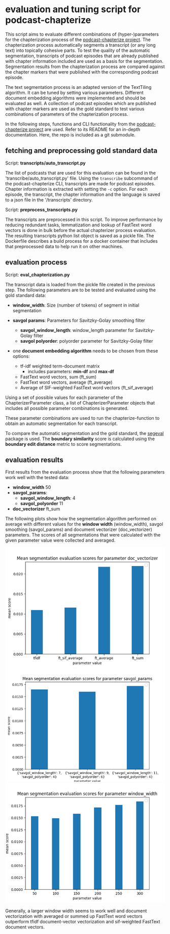 # evaluation and tuning script for podcast-chapterize

This script aims to evaluate different combinations of (hyper-)parameters for the chapterization process of the [podcast-chapterize project](https://github.com/stereolith/podcast-chapterize/). The chapterization process automatically segments a transcript (or any long text) into topically cohesive parts. To test the quality of the automatic segmentation, transcripts of podcast episodes that are already published with chapter information included are used as a basis for the segmentation. Segmentation results from the chapterization process are compared against the chapter markers that were published with the corresponding podcast episode.

The text segmentation process is an adapted version of the TextTiling algorithm. It can be tuned by setting various parameters. Different document embedding algorithms were implemented and should be evaluated as well. A collection of podcast episodes which are published with chapter markers are used as the gold standard to test various combinations of parameters of the chapterization process.

In the following steps, functions and CLI functionality from the [podcast-chapterize project](https://github.com/stereolith/podcast-chapterize/) are used. Refer to its README for an in-depth documentation. Here, the repo is included as a git submodule.

## fetching and preprocessing gold standard data

Script: **transcripts/auto_transcript.py**

The list of podcasts that are used for this evaluation can be found in the 'transcribe/auto_transcript.py' file.
Using the `transcribe` subcommand of the podcast-chapterize CLI, transcripts are made for podcast episodes. Chapter information is extracted with setting the `-c` option. For each episode, the transcript, the chapter information and the language is saved to a json file in the '/transcripts' directory.

Script: **preprocess_transcripts.py**

The transcripts are preprocessed in this script. To improve performance by reducing redundant tasks, lemmatization and lookup of FastText word vectors is done in bulk before the actual chapterizer process evaluation. The resulting transcripts python list object is saved as a pickle file. The Dockerfile describes a build process for a docker container that includes that preprocessed data to help run it on other machines.

## evaluation process

Script: **eval_chapterization.py**

The transcript data is loaded from the pickle file created in the previous step. 
The following parameters are to be tested and evaluated using the gold standard data:

- **window_width**: Size (number of tokens) of segment in initial segmentation
- **savgol params**: Parameters for Savitzky-Golay smoothing filter 
    - **savgol_window_length**: window_length parameter for Savitzky-Golay filter
    - **savgol polyorder**: polyorder parameter for Savitzky-Golay filter

- one **document embedding algorithm** needs to be chosen from these options:
    - tf-idf weighted term-document matrix
        - includes parameters: **min-df** and **max-df**
    - FastText word vectors, sum (ft_sum)
    - FastText word vectors, average (ft_average)
    - Average of SIF-weighted FastText word vectors (ft_sif_average)

Using a set of possible values for each parameter of the ChapterizerParameter class, a list of ChapterizerParameter objects that includes all possible parameter combinations is generated.

These parameter combinations are used to run the chapterize-function to obtain an automatic segmentation for each transcript.

To compare the automatic segmentation and the gold standard, the [segeval](https://segeval.readthedocs.io/en/latest/) package is used. The **boundary similarity** score is calculated using the **boundary edit distance** metric to score segmentations.

## evaluation results
First results from the evaluation process show that the following parameters work well with the tested data:
- **window_width** 50
- **savgol_params**:
    - **savgol_window_length**: 4
    - **savgol_polyorder** 11
- **doc_vectorizer** ft_sum

The following plots show how the segmentation algorithm performed on average with different values for the __window width__ (window_width), savgol smoothing (savgol_params) and document vectorizer (doc_vectorizer) parameters. The scores of all segmentations that were calculated with the given parameter value were collected and averaged.

![](doc_files/eval_doc_vectorizer.png)
![](doc_files/eval_savgol_params.png)
![](doc_files/eval_window_width.png)

Generally, a larger window width seems to work well and document vectorization with averaged or summed up FastText word vectors outperform tfidf document-vector vectorization and sif-weighted FastText document vectors.

